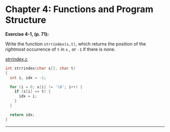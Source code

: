 # Chapter 4: Functions and Program Structure


**Exercise 4-1, (p. 71):**

Write the function `strrindex(s,t)`, which returns the position of the *rightmost* occurrence of `t` in `s` , or `-1` if there is none.

[strrindex.c](src/strrindex.c)

```c
int strrindex(char s[], char t)
{
  int i, idx = -1;

  for (i = 0; s[i] != '\0'; i++) {
    if (s[i] == t) {
      idx = i;
    }
  }

  return idx;
}

```

---
